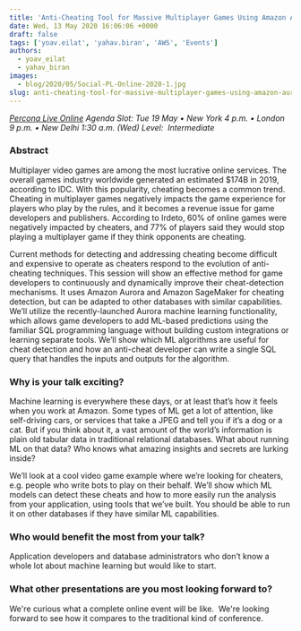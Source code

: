 ```yaml
---
title: 'Anti-Cheating Tool for Massive Multiplayer Games Using Amazon Aurora and Amazon ML Services – Percona Live ONLINE Talk Preview'
date: Wed, 13 May 2020 16:06:06 +0000
draft: false
tags: ['yoav.eilat', 'yahav.biran', 'AWS', 'Events']
authors:
  - yoav_eilat
  - yahav_biran
images:
  - blog/2020/05/Social-PL-Online-2020-1.jpg
slug: anti-cheating-tool-for-massive-multiplayer-games-using-amazon-aurora-and-amazon-ml-services-percona-live-online-talk-preview
---
```


_[Percona Live Online](https://www.percona.com/live/conferences) Agenda Slot: Tue 19 May • New York 4 p.m. • London 9 p.m. • New Delhi 1:30 a.m. (Wed)_ _Level:  Intermediate_

### Abstract

Multiplayer video games are among the most lucrative online services. The overall games industry worldwide generated an estimated $174B in 2019, according to IDC. With this popularity, cheating becomes a common trend. Cheating in multiplayer games negatively impacts the game experience for players who play by the rules, and it becomes a revenue issue for game developers and publishers. According to Irdeto, 60% of online games were negatively impacted by cheaters, and 77% of players said they would stop playing a multiplayer game if they think opponents are cheating. 

Current methods for detecting and addressing cheating become difficult and expensive to operate as cheaters respond to the evolution of anti-cheating techniques. This session will show an effective method for game developers to continuously and dynamically improve their cheat-detection mechanisms. It uses Amazon Aurora and Amazon SageMaker for cheating detection, but can be adapted to other databases with similar capabilities. We’ll utilize the recently-launched Aurora machine learning functionality, which allows game developers to add ML-based predictions using the familiar SQL programming language without building custom integrations or learning separate tools. We’ll show which ML algorithms are useful for cheat detection and how an anti-cheat developer can write a single SQL query that handles the inputs and outputs for the algorithm.

### Why is your talk exciting?

Machine learning is everywhere these days, or at least that’s how it feels when you work at Amazon. Some types of ML get a lot of attention, like self-driving cars, or services that take a JPEG and tell you if it’s a dog or a cat. But if you think about it, a vast amount of the world’s information is plain old tabular data in traditional relational databases. What about running ML on that data? Who knows what amazing insights and secrets are lurking inside? 

We’ll look at a cool video game example where we’re looking for cheaters, e.g. people who write bots to play on their behalf. We’ll show which ML models can detect these cheats and how to more easily run the analysis from your application, using tools that we’ve built. You should be able to run it on other databases if they have similar ML capabilities.

### Who would benefit the most from your talk?

Application developers and database administrators who don’t know a whole lot about machine learning but would like to start.

### What other presentations are you most looking forward to?

We're curious what a complete online event will be like.  We're looking forward to see how it compares to the traditional kind of conference.